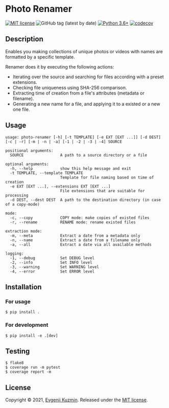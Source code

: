 # Photo Renamer

[![MIT license](https://img.shields.io/badge/License-MIT-blue.svg)](https://lbesson.mit-license.org/)
![GitHub tag (latest by date)](https://img.shields.io/github/v/tag/EvgeniyKuzmin/photo-renamer)
[![Python 3.6+](https://img.shields.io/badge/python-3.9+-blue.svg)](https://www.python.org/downloads/release/python-390/)
[![codecov](https://codecov.io/gh/EvgeniyKuzmin/photo-renamer/branch/master/graph/badge.svg?token=H5VYO0JKPS)](https://codecov.io/gh/EvgeniyKuzmin/photo-renamer)


## Description
Enables you making collections of unique photos or videos with names are formatted by a specific template.

Renamer does it by executing the following actions:
- Iterating over the source and searching for files according with a preset extensions.
- Checking file uniqueness using SHA-256 comparison.
- Extracting time of creation from a file's attributes (metadata or filename).
- Generating a new name for a file, and applying it to a existed or a new one file.

## Usage
```
usage: photo-renamer [-h] [-t TEMPLATE] [-e EXT [EXT ...]] [-d DEST] [-c | -r] [-m | -n | -a] [-1 | -2 | -3 | -4] SOURCE

positional arguments:
  SOURCE                A path to a source directory or a file

optional arguments:
  -h, --help            show this help message and exit
  -t TEMPLATE, --template TEMPLATE
                        Template for file naming based on time of creation
  -e EXT [EXT ...], --extensions EXT [EXT ...]
                        File extensions that are suitable for processing
  -d DEST, --dest DEST  A path to the destination directory (in case of a copy-mode)

mode:
  -c, --copy            COPY mode: make copies of existed files
  -r, --rename          RENAME mode: rename existed files

extraction mode:
  -m, --meta            Extract a date from a metadata only
  -n, --name            Extract a date from a filename only
  -a, --all             Extract a date via all available methods

logging:
  -1, --debug           Set DEBUG level
  -2, --info            Set INFO level
  -3, --warning         Set WARNING level
  -4, --error           Set ERROR level
```

## Installation
### For usage
    $ pip install .

### For development
    $ pip install -e .[dev]


## Testing
    $ flake8
    $ coverage run -m pytest
    $ coverage report -m


## License
Copyright © 2021, [Evgenii Kuzmin](mailto:evgeniy.a.kuzmin@gmail.com).
Released under the [MIT license](LICENSE).
